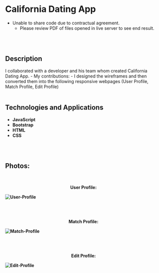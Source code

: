 # California Dating App

- Unable to share code due to contractual agreement. 
  - Please review PDF of files opened in live server to see end result.
<br>
<br>

<h2>Description</h2>
I collaborated with a developer and his team whom created California Dating App. 
- My contributions: 
        - I designed the wireframes and then converted them into the following responsive webpages (User Profile, Match Profile, Edit Profile)

<br>
<br>

<h2>Technologies and Applications</h2>

- <b>JavaScript</b> 
- <b>Bootstrap</b>
- <b>HTML</b>
- <b>CSS</b>

<br>
<br>

<h2>Photos:</h2> <br/>

<p align="center">
<b>User Profile:<b> <br/>

![User-Profile](https://user-images.githubusercontent.com/101478420/187815153-ed9c26a9-e011-4947-a50d-fc6785bf116c.png)


<br />
<br />

<p align="center">
Match Profile: <br/>

![Match-Profile](https://user-images.githubusercontent.com/101478420/187814979-5bb3d543-60bb-40ea-8a4b-6af6175343e3.png)

<br />
<br />

<p align="center">
<b>Edit Profile:<b> <br/>


![Edit-Profile](https://user-images.githubusercontent.com/101478420/187815527-af527462-1c49-42f8-8b45-63b7dd54a8a5.png)
